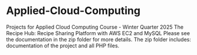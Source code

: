 # Applied-Cloud-Computing
Projects for Applied Cloud Computing Course - Winter Quarter 2025
The Recipe Hub: Recipe Sharing Platform with AWS EC2 and MySQL
Please see the documentation in the zip folder for more details. 
The zip folder includes: documentation of the project and all PHP files.
